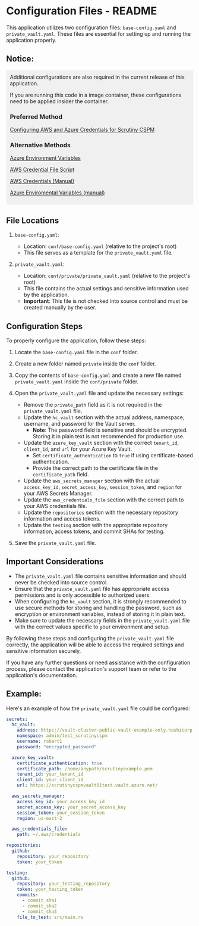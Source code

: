 # Configuration Files - README

This application utilizes two configuration files: `base-config.yaml` and `private_vault.yaml`. These files are essential for setting up and running the application properly.

## Notice:
<div style="background-color: #f0f0f0; padding: 10px;">
Additional configurations are also required in the current release of this application.

If you are running this code in a image container, these configurations need to be applied insider the container. 

### Preferred Method
[Configuring AWS and Azure Credentials for Scrutiny CSPM](docs/markdown/configuring_aws_azure_credentials.md)



### Alternative Methods
[Azure Environment Variables](docs/markdown/azure_environment_vars.md)

[AWS Credential File Script](docs/markdown/aws_credentials_script.md)

[AWS Credentials (Manual)](docs/markdown/aws_credentials.MD)

[Azure Enviromental Variables (manual)](docs/markdown/Azure_Authentication.MD)

</div>

## File Locations

1. `base-config.yaml`:
   - Location: `conf/base-config.yaml` (relative to the project's root)
   - This file serves as a template for the `private_vault.yaml` file.

2. `private_vault.yaml`:
   - Location: `conf/private/private_vault.yaml` (relative to the project's root)
   - This file contains the actual settings and sensitive information used by the application.
   - **Important**: This file is not checked into source control and must be created manually by the user.

## Configuration Steps

To properly configure the application, follow these steps:

1. Locate the `base-config.yaml` file in the `conf` folder.

2. Create a new folder named `private` inside the `conf` folder.

3. Copy the contents of `base-config.yaml` and create a new file named `private_vault.yaml` inside the `conf/private` folder.

4. Open the `private_vault.yaml` file and update the necessary settings:
   - Remove the `private_path` field as it is not required in the `private_vault.yaml` file.
   - Update the `hc_vault` section with the actual address, namespace, username, and password for the Vault server.
     - **Note**: The password field is sensitive and should be encrypted. Storing it in plain text is not recommended for production use.
   - Update the `azure_key_vault` section with the correct `tenant_id`, `client_id`, and `url` for your Azure Key Vault.
     - Set `certificate_authentication` to `true` if using certificate-based authentication.
     - Provide the correct path to the certificate file in the `certificate_path` field.
   - Update the `aws_secrets_manager` section with the actual `access_key_id`, `secret_access_key`, `session_token`, and `region` for your AWS Secrets Manager.
   - Update the `aws_credentials_file` section with the correct path to your AWS credentials file.
   - Update the `repositories` section with the necessary repository information and access tokens.
   - Update the `testing` section with the appropriate repository information, access tokens, and commit SHAs for testing.

5. Save the `private_vault.yaml` file.

## Important Considerations

- The `private_vault.yaml` file contains sensitive information and should never be checked into source control.
- Ensure that the `private_vault.yaml` file has appropriate access permissions and is only accessible to authorized users.
- When configuring the `hc_vault` section, it is strongly recommended to use secure methods for storing and handling the password, such as encryption or environment variables, instead of storing it in plain text.
- Make sure to update the necessary fields in the `private_vault.yaml` file with the correct values specific to your environment and setup.

By following these steps and configuring the `private_vault.yaml` file correctly, the application will be able to access the required settings and sensitive information securely.

If you have any further questions or need assistance with the configuration process, please contact the application's support team or refer to the application's documentation.

## Example:
Here's an example of how the `private_vault.yaml` file could be configured:

```yaml
secrets:
  hc_vault:
    address: https://vault-cluster-public-vault-example-only.hashicorp.cloud:8200
    namespace: admin/test_scrutinycspm
    username: robert1
    password: "encrypted_password"

  azure_key_vault:
    certificate_authentication: true
    certificate_path: /home/anypath/scrutinyexample.pem
    tenant_id: your_tenant_id
    client_id: your_client_id
    url: https://scrutinycspmvault01test.vault.azure.net/

  aws_secrets_manager:
    access_key_id: your_access_key_id
    secret_access_key: your_secret_access_key
    session_token: your_session_token
    region: us-east-2

  aws_credentials_file:
    path: ~/.aws/credentials

repositories:
  github:
    repository: your_repository
    token: your_token

testing:
  github:
    repository: your_testing_repository
    token: your_testing_token
    commits:
      - commit_sha1
      - commit_sha2
      - commit_sha3
    file_to_test: src/main.rs
